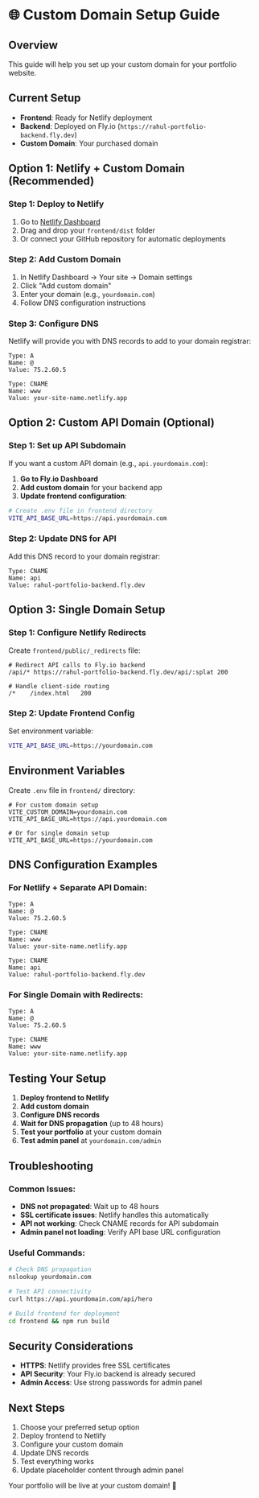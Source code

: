 # 🌐 Custom Domain Setup Guide

## **Overview**
This guide will help you set up your custom domain for your portfolio website.

## **Current Setup**
- **Frontend**: Ready for Netlify deployment
- **Backend**: Deployed on Fly.io (`https://rahul-portfolio-backend.fly.dev`)
- **Custom Domain**: Your purchased domain

## **Option 1: Netlify + Custom Domain (Recommended)**

### **Step 1: Deploy to Netlify**
1. Go to [Netlify Dashboard](https://app.netlify.com/)
2. Drag and drop your `frontend/dist` folder
3. Or connect your GitHub repository for automatic deployments

### **Step 2: Add Custom Domain**
1. In Netlify Dashboard → Your site → Domain settings
2. Click "Add custom domain"
3. Enter your domain (e.g., `yourdomain.com`)
4. Follow DNS configuration instructions

### **Step 3: Configure DNS**
Netlify will provide you with DNS records to add to your domain registrar:
```
Type: A
Name: @
Value: 75.2.60.5

Type: CNAME
Name: www
Value: your-site-name.netlify.app
```

## **Option 2: Custom API Domain (Optional)**

### **Step 1: Set up API Subdomain**
If you want a custom API domain (e.g., `api.yourdomain.com`):

1. **Go to Fly.io Dashboard**
2. **Add custom domain** for your backend app
3. **Update frontend configuration**:

```bash
# Create .env file in frontend directory
VITE_API_BASE_URL=https://api.yourdomain.com
```

### **Step 2: Update DNS for API**
Add this DNS record to your domain registrar:
```
Type: CNAME
Name: api
Value: rahul-portfolio-backend.fly.dev
```

## **Option 3: Single Domain Setup**

### **Step 1: Configure Netlify Redirects**
Create `frontend/public/_redirects` file:
```
# Redirect API calls to Fly.io backend
/api/* https://rahul-portfolio-backend.fly.dev/api/:splat 200

# Handle client-side routing
/*    /index.html   200
```

### **Step 2: Update Frontend Config**
Set environment variable:
```bash
VITE_API_BASE_URL=https://yourdomain.com
```

## **Environment Variables**

Create `.env` file in `frontend/` directory:
```env
# For custom domain setup
VITE_CUSTOM_DOMAIN=yourdomain.com
VITE_API_BASE_URL=https://api.yourdomain.com

# Or for single domain setup
VITE_API_BASE_URL=https://yourdomain.com
```

## **DNS Configuration Examples**

### **For Netlify + Separate API Domain:**
```
Type: A
Name: @
Value: 75.2.60.5

Type: CNAME
Name: www
Value: your-site-name.netlify.app

Type: CNAME
Name: api
Value: rahul-portfolio-backend.fly.dev
```

### **For Single Domain with Redirects:**
```
Type: A
Name: @
Value: 75.2.60.5

Type: CNAME
Name: www
Value: your-site-name.netlify.app
```

## **Testing Your Setup**

1. **Deploy frontend to Netlify**
2. **Add custom domain**
3. **Configure DNS records**
4. **Wait for DNS propagation** (up to 48 hours)
5. **Test your portfolio** at your custom domain
6. **Test admin panel** at `yourdomain.com/admin`

## **Troubleshooting**

### **Common Issues:**
- **DNS not propagated**: Wait up to 48 hours
- **SSL certificate issues**: Netlify handles this automatically
- **API not working**: Check CNAME records for API subdomain
- **Admin panel not loading**: Verify API base URL configuration

### **Useful Commands:**
```bash
# Check DNS propagation
nslookup yourdomain.com

# Test API connectivity
curl https://api.yourdomain.com/api/hero

# Build frontend for deployment
cd frontend && npm run build
```

## **Security Considerations**

- **HTTPS**: Netlify provides free SSL certificates
- **API Security**: Your Fly.io backend is already secured
- **Admin Access**: Use strong passwords for admin panel

## **Next Steps**

1. Choose your preferred setup option
2. Deploy frontend to Netlify
3. Configure your custom domain
4. Update DNS records
5. Test everything works
6. Update placeholder content through admin panel

Your portfolio will be live at your custom domain! 🚀 